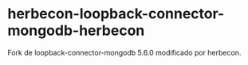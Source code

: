 # herbecon-loopback-connector-mongodb-herbecon
Fork de loopback-connector-mongodb 5.6.0 modificado por herbecon.
